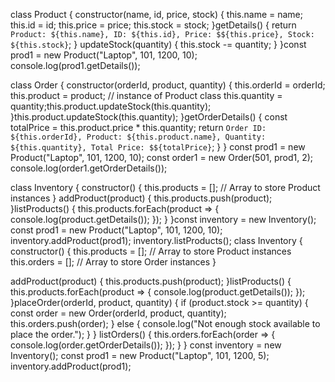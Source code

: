 class Product {
  constructor(name, id, price, stock) {
    this.name = name;
    this.id = id;
    this.price = price; 
    this.stock = stock;
  }getDetails() {
    return `Product: ${this.name}, ID: ${this.id}, Price: $${this.price}, Stock: ${this.stock}`;
  }
 updateStock(quantity) {
    this.stock -= quantity;
  }
}const prod1 = new Product("Laptop", 101, 1200, 10);
console.log(prod1.getDetails());

class Order {
  constructor(orderId, product, quantity) {
    this.orderId = orderId;
    this.product = product; // instance of Product class
    this.quantity = quantity;this.product.updateStock(this.quantity);
  }this.product.updateStock(this.quantity);
  }getOrderDetails() {
    const totalPrice = this.product.price * this.quantity;
    return `Order ID: ${this.orderId}, Product: ${this.product.name}, Quantity: ${this.quantity}, Total Price: $${totalPrice}`;
  }
}
const prod1 = new Product("Laptop", 101, 1200, 10);
const order1 = new Order(501, prod1, 2);
console.log(order1.getOrderDetails());

class Inventory {
  constructor() {
    this.products = []; // Array to store Product instances
  }
addProduct(product) {
    this.products.push(product);
  }listProducts() {
    this.products.forEach(product => {
      console.log(product.getDetails());
    });
  }
}const inventory = new Inventory();
const prod1 = new Product("Laptop", 101, 1200, 10);
inventory.addProduct(prod1);
inventory.listProducts();
class Inventory {
  constructor() {
    this.products = []; // Array to store Product instances
    this.orders = []; // Array to store Order instances
  }

   addProduct(product) {
    this.products.push(product);
  }listProducts() {
    this.products.forEach(product => {
      console.log(product.getDetails());
    });
  }placeOrder(orderId, product, quantity) {
    if (product.stock >= quantity) {
      const order = new Order(orderId, product, quantity);
      this.orders.push(order);
    } else {
      console.log("Not enough stock available to place the order.");
    }
  } listOrders() {
    this.orders.forEach(order => {
      console.log(order.getOrderDetails());
    });
  }
}
const inventory = new Inventory();
const prod1 = new Product("Laptop", 101, 1200, 5);
inventory.addProduct(prod1);
